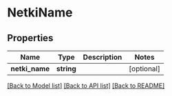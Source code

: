 # NetkiName

## Properties
Name | Type | Description | Notes
------------ | ------------- | ------------- | -------------
**netki_name** | **string** |  | [optional] 

[[Back to Model list]](../README.md#documentation-for-models) [[Back to API list]](../README.md#documentation-for-api-endpoints) [[Back to README]](../README.md)



